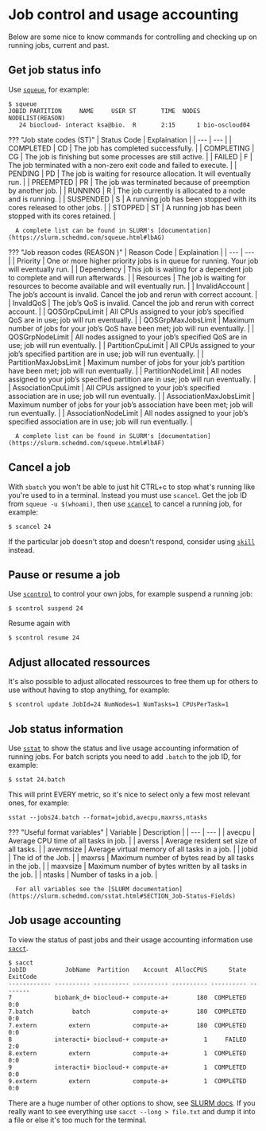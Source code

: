 # Job control and usage accounting
Below are some nice to know commands for controlling and checking up on running jobs, current and past.

## Get job status info
Use [`squeue`](https://slurm.schedmd.com/squeue.html), for example:
```
$ squeue
JOBID PARTITION     NAME     USER ST       TIME  NODES NODELIST(REASON)
   24 biocloud- interact ksa@bio.  R       2:15      1 bio-oscloud04
```

??? "Job state codes (ST)"
      | Status	Code | Explaination |
      | --- | --- |
      | COMPLETED | CD | The job has completed successfully. |
      | COMPLETING | CG | The job is finishing but some processes are still active. |
      | FAILED | F | The job terminated with a non-zero exit code and failed to execute. |
      | PENDING | PD | The job is waiting for resource allocation. It will eventually run. |
      | PREEMPTED | PR | The job was terminated because of preemption by another job. |
      | RUNNING | R | The job currently is allocated to a node and is running. |
      | SUSPENDED | S | A running job has been stopped with its cores released to other jobs. |
      | STOPPED | ST | A running job has been stopped with its cores retained. |

      A complete list can be found in SLURM's [documentation](https://slurm.schedmd.com/squeue.html#lbAG)

??? "Job reason codes (REASON )"
      | Reason Code | Explaination |
      | --- | --- |
      | Priority | One or more higher priority jobs is in queue for running. Your job will eventually run. |
      | Dependency | This job is waiting for a dependent job to complete and will run afterwards. |
      | Resources | The job is waiting for resources to become available and will eventually run. |
      | InvalidAccount | The job’s account is invalid. Cancel the job and rerun with correct account. |
      | InvaldQoS | The job’s QoS is invalid. Cancel the job and rerun with correct account. |
      | QOSGrpCpuLimit | All CPUs assigned to your job’s specified QoS are in use; job will run eventually. |
      | QOSGrpMaxJobsLimit | Maximum number of jobs for your job’s QoS have been met; job will run eventually. |
      | QOSGrpNodeLimit | All nodes assigned to your job’s specified QoS are in use; job will run eventually. |
      | PartitionCpuLimit | All CPUs assigned to your job’s specified partition are in use; job will run eventually. |
      | PartitionMaxJobsLimit | Maximum number of jobs for your job’s partition have been met; job will run eventually. |
      | PartitionNodeLimit | All nodes assigned to your job’s specified partition are in use; job will run eventually. |
      | AssociationCpuLimit | All CPUs assigned to your job’s specified association are in use; job will run eventually. |
      | AssociationMaxJobsLimit | Maximum number of jobs for your job’s association have been met; job will run eventually. |
      | AssociationNodeLimit | All nodes assigned to your job’s specified association are in use; job will run eventually. |

      A complete list can be found in SLURM's [documentation](https://slurm.schedmd.com/squeue.html#lbAF)

## Cancel a job
With `sbatch` you won't be able to just hit CTRL+c to stop what's running like you're used to in a terminal. Instead you must use `scancel`. Get the job ID from `squeue -u $(whoami)`, then use [`scancel`](https://slurm.schedmd.com/scancel.html) to cancel a running job, for example:
```
$ scancel 24
```

If the particular job doesn't stop and doesn't respond, consider using [`skill`](https://slurm.schedmd.com/skill.html) instead.

## Pause or resume a job
Use [`scontrol`](https://slurm.schedmd.com/scontrol.html) to control your own jobs, for example suspend a running job:
```
$ scontrol suspend 24
```

Resume again with
```
$ scontrol resume 24
```

## Adjust allocated ressources
It's also possible to adjust allocated ressources to free them up for others to use without having to stop anything, for example:
```
$ scontrol update JobId=24 NumNodes=1 NumTasks=1 CPUsPerTask=1
```

## Job status information
Use [`sstat`](https://slurm.schedmd.com/sstat.html) to show the status and live usage accounting information of running jobs. For batch scripts you need to add `.batch` to the job ID, for example:
```
$ sstat 24.batch
```

This will print EVERY metric, so it's nice to select only a few most relevant ones, for example:

```
sstat --jobs24.batch --format=jobid,avecpu,maxrss,ntasks
```

??? "Useful format variables"
      | Variable | Description |
      | --- | --- |
      | avecpu | Average CPU time of all tasks in job. |
      | averss | Average resident set size of all tasks. |
      | avevmsize | Average virtual memory of all tasks in a job. |
      | jobid | The id of the Job. |
      | maxrss | Maximum number of bytes read by all tasks in the job. |
      | maxvsize | Maximum number of bytes written by all tasks in the job. |
      | ntasks | Number of tasks in a job. |
      
      For all variables see the [SLURM documentation](https://slurm.schedmd.com/sstat.html#SECTION_Job-Status-Fields)

## Job usage accounting
To view the status of past jobs and their usage accounting information use [`sacct`](https://slurm.schedmd.com/sacct.html).
```
$ sacct
JobID           JobName  Partition    Account  AllocCPUS      State ExitCode 
------------ ---------- ---------- ---------- ---------- ---------- -------- 
7            biobank_d+ biocloud-+ compute-a+        180  COMPLETED      0:0 
7.batch           batch            compute-a+        180  COMPLETED      0:0 
7.extern         extern            compute-a+        180  COMPLETED      0:0 
8            interacti+ biocloud-+ compute-a+          1     FAILED      2:0 
8.extern         extern            compute-a+          1  COMPLETED      0:0 
9            interacti+ biocloud-+ compute-a+          1  COMPLETED      0:0 
9.extern         extern            compute-a+          1  COMPLETED      0:0
```

There are a huge number of other options to show, see [SLURM docs](https://slurm.schedmd.com/sacct.html#SECTION_Job-Accounting-Fields). If you really want to see everything use `sacct --long > file.txt` and dump it into a file or else it's too much for the terminal.
